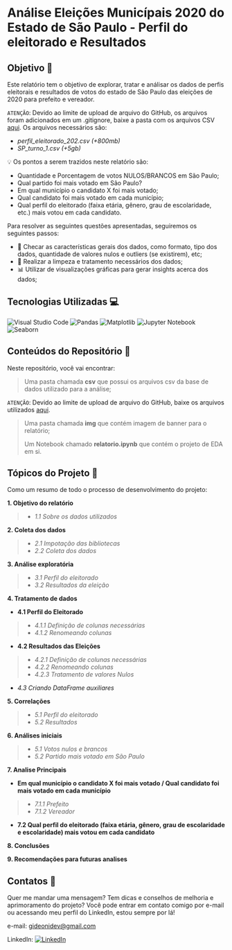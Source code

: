 # Análise Eleições Municípais 2020 do Estado de São Paulo - Perfil do eleitorado e Resultados

## Objetivo 🎯
Este relatório tem o objetivo de explorar, tratar e análisar os dados de perfis eleitorais e resultados de votos do estado de São Paulo das eleições de 2020 para prefeito e vereador. 

`ATENÇÃO`: Devido ao limite de upload de arquivo do GitHub, os arquivos foram adicionados em um .gitignore, baixe a pasta com os arquivos CSV [aqui](https://drive.google.com/drive/folders/1K7jPYAFrTv4XCXf2PzW-DEsFbmYEPaT4?usp=drive_link). Os arquivos necessários são:
- *perfil_eleitorado_202.csv (+800mb)* 
- *SP_turno_1.csv (+5gb)*

💡 Os pontos a serem trazidos neste relatório são: 
- Quantidade e Porcentagem de votos NULOS/BRANCOS em São Paulo;
- Qual partido foi mais votado em São Paulo?
- Em qual município o candidato X foi mais votado;
- Qual candidato foi mais votado em cada município;
- Qual perfil do eleitorado (faixa etária, gênero, grau de escolaridade, etc.) mais votou em cada candidato.

Para resolver as seguintes questões apresentadas, seguiremos os seguintes passos:

- 🎲 Checar as características gerais dos dados, como formato, tipo dos dados, quantidade de valores nulos e outliers (se existirem), etc;
- 🧹 Realizar a limpeza e tratamento necessários dos dados;
- 📊 Utilizar de visualizações gráficas para gerar insights acerca dos dados;

## Tecnologias Utilizadas 💻

![Visual Studio Code](https://img.shields.io/badge/Visual%20Studio%20Code-0078d7.svg?style=for-the-badge&logo=visual-studio-code&logoColor=white) ![Pandas](https://img.shields.io/badge/pandas-%23150458.svg?style=for-the-badge&logo=pandas&logoColor=white) ![Matplotlib](https://img.shields.io/badge/Matplotlib-%23ffffff.svg?style=for-the-badge&logo=Matplotlib&logoColor=black) ![Jupyter Notebook](https://img.shields.io/badge/jupyter-%23FA0F00.svg?style=for-the-badge&logo=jupyter&logoColor=white) ![Seaborn](https://img.shields.io/badge/seaborn-F2C811?style=for-the-badge&logo=seaborn&logoColor=black)

## Conteúdos do Repositório 📁

Neste repositório, você vai encontrar:

> Uma pasta chamada **csv** que possui os arquivos csv da base de dados utilizado para a análise;
>
`ATENÇÃO`: Devido ao limite de upload de arquivo do GitHub, baixe os arquivos utilizados [aqui](https://drive.google.com/drive/folders/1K7jPYAFrTv4XCXf2PzW-DEsFbmYEPaT4?usp=drive_link).
>
> Uma pasta chamada **img** que contém imagem de banner para o relatório;
>
> Um Notebook chamado **relatorio.ipynb** que contém o projeto de EDA em si.

## Tópicos do Projeto 📑

Como um resumo de todo o processo de desenvolvimento do projeto:

**1. Objetivo do relatório**
>- *1.1 Sobre os dados utilizados*

**2. Coleta dos dados**
>- *2.1 Impotação das bibliotecas*
>- *2.2 Coleta dos dados*

**3. Análise exploratória**
>- *3.1 Perfil do eleitorado*
>- *3.2 Resultados da eleição*

**4. Tratamento de dados**
- **4.1 Perfil do Eleitorado**
>- *4.1.1 Definição de colunas necessárias*
>- *4.1.2 Renomeando colunas*
- **4.2 Resultados das Eleições**
>- *4.2.1 Definição de colunas necessárias*
>- *4.2.2 Renomeando colunas*
>- *4.2.3 Tratamento de valores Nulos*
- *4.3 Criando DataFrame auxiliares*

**5. Correlações**
>- *5.1 Perfil do eleitorado*
>- *5.2 Resultados*

**6. Análises iniciais**
>- *5.1 Votos nulos e brancos*
>- *5.2 Partido mais votado em São Paulo*

**7. Analise Principais**
- **Em qual município o candidato X foi mais votado / Qual candidato foi mais votado em cada município**
>- *7.1.1 Prefeito*
>- *7.1.2 Vereador*
- **7.2 Qual perfil do eleitorado (faixa etária, gênero, grau de escolaridade e escolaridade) mais votou em cada candidato**

**8. Conclusões**

**9. Recomendações para futuras analises**

## Contatos 📧

Quer me mandar uma mensagem? Tem dicas e conselhos de melhoria e aprimoramento do projeto? Você pode entrar em contato comigo por e-mail ou acessando meu perfil do LinkedIn, estou sempre por lá!

e-mail: gideonidev@gmail.com

LinkedIn: [![LinkedIn](https://img.shields.io/badge/linkedin-%230077B5.svg?style=for-the-badge&logo=linkedin&logoColor=white)](https://www.linkedin.com/in/gideoni-santos/)